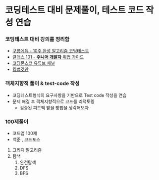 # 코딩테스트 대비 문제풀이, 테스트 코드 작성 연습

### 코딩테스트 대비 강의를 정리함
- [구름에듀 - 10주 완성 알고리즘 코딩테스트](https://edu.goorm.io/learn/lecture/554/10%EC%A3%BC-%EC%99%84%EC%84%B1-%EC%95%8C%EA%B3%A0%EB%A6%AC%EC%A6%98-%EC%BD%94%EB%94%A9%ED%85%8C%EC%8A%A4%ED%8A%B8)
- [클래스 101 - **주니어 개발자** 취업 가이드](https://class101.net/products/QgSGem1apQGSvES6yDJg)
- [코딩몬스터 유튜브 채널](https://www.youtube.com/c/%EC%BD%94%EB%94%A9%EB%AA%AC%EC%8A%A4%ED%84%B0TV)
- [킹범갓안](https://github.com/GyeomFka/10weeks-codingtest)

### 객체지향적 풀이 & test-code 작성
- 코딩테스트형식의 요구사항을 기반으로 Test code 작성을 연습
- 문제 해결 후 객체지향적으로 코드를 리팩토링 
  - 검증된 피드백 받을 방법을 생각해보자

### 100제풀이
- 코드업 100제
- 백준 , 코드포스
1) 그리디 알고리즘
2) 탐색
   1) 완전탐색
   2) DFS
   3) BFS